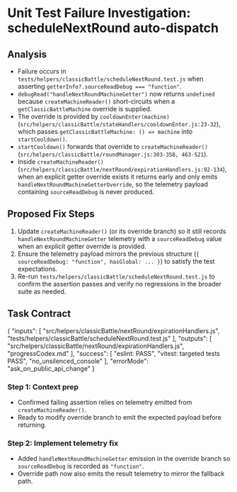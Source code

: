 # Unit Test Failure Investigation: scheduleNextRound auto-dispatch

## Analysis

- Failure occurs in `tests/helpers/classicBattle/scheduleNextRound.test.js` when asserting `getterInfo?.sourceReadDebug === "function"`.
- `debugRead("handleNextRoundMachineGetter")` now returns `undefined` because `createMachineReader()` short-circuits when a `getClassicBattleMachine` override is supplied.
- The override is provided by `cooldownEnter(machine)` (`src/helpers/classicBattle/stateHandlers/cooldownEnter.js:23-32`), which passes `getClassicBattleMachine: () => machine` into `startCooldown()`.
- `startCooldown()` forwards that override to `createMachineReader()` (`src/helpers/classicBattle/roundManager.js:303-358, 463-521`).
- Inside `createMachineReader()` (`src/helpers/classicBattle/nextRound/expirationHandlers.js:92-134`), when an explicit getter override exists it returns early and only emits `handleNextRoundMachineGetterOverride`, so the telemetry payload containing `sourceReadDebug` is never produced.

## Proposed Fix Steps

1. Update `createMachineReader()` (or its override branch) so it still records `handleNextRoundMachineGetter` telemetry with a `sourceReadDebug` value when an explicit getter override is provided.
2. Ensure the telemetry payload mirrors the previous structure (`{ sourceReadDebug: "function", hasGlobal: ... }`) to satisfy the test expectations.
3. Re-run `tests/helpers/classicBattle/scheduleNextRound.test.js` to confirm the assertion passes and verify no regressions in the broader suite as needed.

## Task Contract
{
  "inputs": [
    "src/helpers/classicBattle/nextRound/expirationHandlers.js",
    "tests/helpers/classicBattle/scheduleNextRound.test.js"
  ],
  "outputs": [
    "src/helpers/classicBattle/nextRound/expirationHandlers.js",
    "progressCodex.md"
  ],
  "success": [
    "eslint: PASS",
    "vitest: targeted tests PASS",
    "no_unsilenced_console"
  ],
  "errorMode": "ask_on_public_api_change"
}

### Step 1: Context prep
- Confirmed failing assertion relies on telemetry emitted from `createMachineReader()`.
- Ready to modify override branch to emit the expected payload before returning.

### Step 2: Implement telemetry fix
- Added `handleNextRoundMachineGetter` emission in the override branch so `sourceReadDebug` is recorded as `"function"`.
- Override path now also emits the result telemetry to mirror the fallback path.
